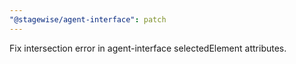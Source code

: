 ```yaml
---
"@stagewise/agent-interface": patch
---
```


Fix intersection error in agent-interface selectedElement attributes.
